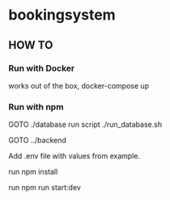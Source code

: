 # bookingsystem

## HOW TO

### Run with Docker

works out of the box, docker-compose up 

### Run with npm 

GOTO ./database run script ./run_database.sh

GOTO ../backend 

Add .env file with values from example.

run npm install

run npm run start:dev